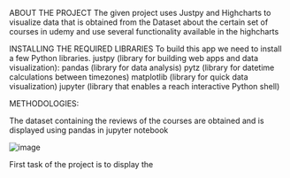 ABOUT THE PROJECT 
The given project uses Justpy and Highcharts to visualize data that is obtained from the Dataset about the certain set of courses in udemy and use several functionality available in the highcharts 



INSTALLING THE REQUIRED LIBRARIES 
To build this app we need to install a few Python libraries. 
justpy (library for building web apps and data visualization):
pandas (library for data analysis)
pytz (library for datetime calculations between timezones)
matplotlib (library for quick data visualization)
jupyter (library that enables a reach interactive Python shell)

METHODOLOGIES:

The dataset containing the reviews of the courses are obtained and is displayed using pandas in jupyter notebook 

![image](https://user-images.githubusercontent.com/10756648/132438960-9abe1d85-2bc8-46bb-9349-db430e05bd26.png)


First task of the project is to display the 
